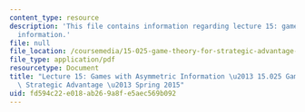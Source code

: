 ```yaml
---
content_type: resource
description: 'This file contains information regarding lecture 15: games with asymmetric
  information.'
file: null
file_location: /coursemedia/15-025-game-theory-for-strategic-advantage-spring-2015/fd594c22e018ab269a8fe5aec569b092_MIT15_025S15_Lec_15.pdf
file_type: application/pdf
resourcetype: Document
title: "Lecture 15: Games with Asymmetric Information \u2013 15.025 Game Theory for\
  \ Strategic Advantage \u2013 Spring 2015"
uid: fd594c22-e018-ab26-9a8f-e5aec569b092
---
```

